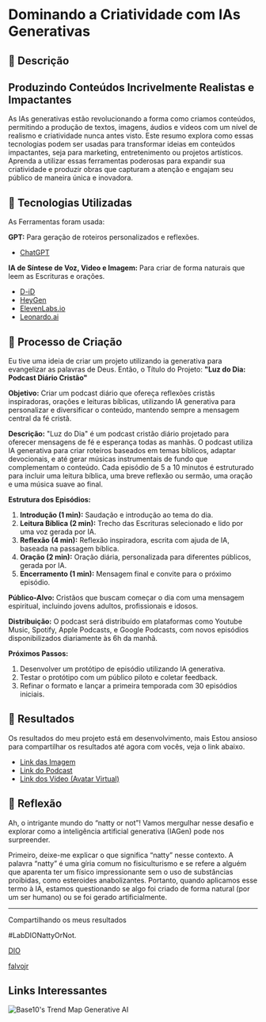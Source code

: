 # Dominando a Criatividade com IAs Generativas

## 📒 Descrição
## Produzindo Conteúdos Incrivelmente Realistas e Impactantes

As IAs generativas estão revolucionando a forma como criamos conteúdos, permitindo a produção de textos, imagens, áudios e vídeos com um nível de realismo e criatividade nunca antes visto. Este resumo explora como essas tecnologias podem ser usadas para transformar ideias em conteúdos impactantes, seja para marketing, entretenimento ou projetos artísticos. Aprenda a utilizar essas ferramentas poderosas para expandir sua criatividade e produzir obras que capturam a atenção e engajam seu público de maneira única e inovadora.

## 🤖 Tecnologias Utilizadas

As Ferramentas foram usada:

**GPT:** Para geração de roteiros personalizados e reflexões.
- [ChatGPT](https://chatgpt.com)
 
**IA de Síntese de Voz, Video e Imagem:** Para criar de forma naturais que leem as Escrituras e orações.
- [D-iD](https://www.d-id.com/)
- [HeyGen](https://app.heygen.com/)
- [ElevenLabs.io](https://elevenlabs.io/)
- [Leonardo.ai](https://leonardo.ai/)


## 🧐 Processo de Criação

Eu tive uma ideia de criar um projeto utilizando ia generativa para evangelizar as palavras de Deus.
Então, o Título do Projeto: **"Luz do Dia: Podcast Diário Cristão"**

**Objetivo:** Criar um podcast diário que ofereça reflexões cristãs inspiradoras, orações e leituras bíblicas, utilizando IA generativa para personalizar e diversificar o conteúdo, mantendo sempre a mensagem central da fé cristã.

**Descrição:** "Luz do Dia" é um podcast cristão diário projetado para oferecer mensagens de fé e esperança todas as manhãs. O podcast utiliza IA generativa para criar roteiros baseados em temas bíblicos, adaptar devocionais, e até gerar músicas instrumentais de fundo que complementam o conteúdo. Cada episódio de 5 a 10 minutos é estruturado para incluir uma leitura bíblica, uma breve reflexão ou sermão, uma oração e uma música suave ao final.

**Estrutura dos Episódios:**
1. **Introdução (1 min):** Saudação e introdução ao tema do dia.
2. **Leitura Bíblica (2 min):** Trecho das Escrituras selecionado e lido por uma voz gerada por IA.
3. **Reflexão (4 min):** Reflexão inspiradora, escrita com ajuda de IA, baseada na passagem bíblica.
4. **Oração (2 min):** Oração diária, personalizada para diferentes públicos, gerada por IA.
5. **Encerramento (1 min):** Mensagem final e convite para o próximo episódio.

**Público-Alvo:**
Cristãos que buscam começar o dia com uma mensagem espiritual, incluindo jovens adultos, profissionais e idosos.

**Distribuição:**
O podcast será distribuído em plataformas como Youtube Music, Spotify, Apple Podcasts, e Google Podcasts, com novos episódios disponibilizados diariamente às 6h da manhã.

**Próximos Passos:**
1. Desenvolver um protótipo de episódio utilizando IA generativa.
2. Testar o protótipo com um público piloto e coletar feedback.
3. Refinar o formato e lançar a primeira temporada com 30 episódios iniciais.

## 🚀 Resultados

Os resultados do meu projeto está em desenvolvimento, mais Estou ansioso para compartilhar os resultados até agora com vocês, veja o link abaixo.

- [Link das Imagem](/resultados/IMAGEM.md)
- [Link do Podcast](/resultados/PODCAST.md)
- [Link dos Vídeo (Avatar Virtual)](/resultados/VIDEO.md)



## 💭 Reflexão

Ah, o intrigante mundo do “natty or not”! Vamos mergulhar nesse desafio e explorar como a inteligência artificial generativa (IAGen) pode nos surpreender.

Primeiro, deixe-me explicar o que significa “natty” nesse contexto. A palavra “natty” é uma gíria comum no fisiculturismo e se refere a alguém que aparenta ter um físico impressionante sem o uso de substâncias proibidas, como esteroides anabolizantes. Portanto, quando aplicamos esse termo à IA, estamos questionando se algo foi criado de forma natural (por um ser humano) ou se foi gerado artificialmente.

-----------------------------------
Compartilhando os meus resultados 

#LabDIONattyOrNot. 

[DIO](https://www.linkedin.com/school/dio-makethechange)

[falvojr](https://www.linkedin.com/in/falvojr)


## Links Interessantes

![Base10's Trend Map Generative AI](https://github.com/digitalinnovationone/lab-natty-or-not/assets/730492/f4df26e8-f8f7-4419-8252-c69d73ea930c)
